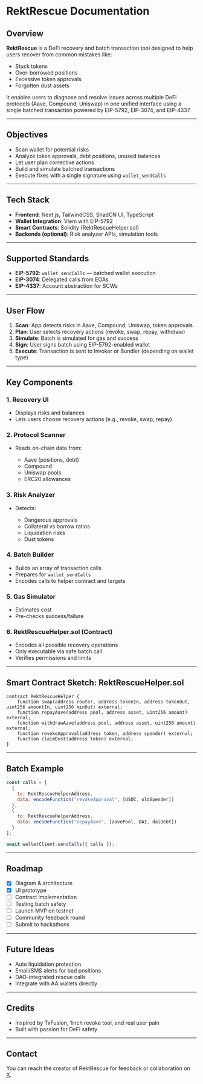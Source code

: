 # RektRescue Documentation

## Overview

**RektRescue** is a DeFi recovery and batch transaction tool designed to help users recover from common mistakes like:

* Stuck tokens
* Over-borrowed positions
* Excessive token approvals
* Forgotten dust assets

It enables users to diagnose and resolve issues across multiple DeFi protocols (Aave, Compound, Uniswap) in one unified interface using a single batched transaction powered by EIP-5792, EIP-3074, and EIP-4337.

---

## Objectives

* Scan wallet for potential risks
* Analyze token approvals, debt positions, unused balances
* Let user plan corrective actions
* Build and simulate batched transactions
* Execute fixes with a single signature using `wallet_sendCalls`

---

## Tech Stack

* **Frontend**: Next.js, TailwindCSS, ShadCN UI, TypeScript
* **Wallet Integration**: Viem with EIP-5792
* **Smart Contracts**: Solidity (RektRescueHelper.sol)
* **Backends (optional)**: Risk analyzer APIs, simulation tools

---

## Supported Standards

* **EIP-5792**: `wallet_sendCalls` — batched wallet execution
* **EIP-3074**: Delegated calls from EOAs
* **EIP-4337**: Account abstraction for SCWs

---

## User Flow

1. **Scan**: App detects risks in Aave, Compound, Uniswap, token approvals
2. **Plan**: User selects recovery actions (revoke, swap, repay, withdraw)
3. **Simulate**: Batch is simulated for gas and success
4. **Sign**: User signs batch using EIP-5792-enabled wallet
5. **Execute**: Transaction is sent to Invoker or Bundler (depending on wallet type)

---

## Key Components

### 1. Recovery UI

* Displays risks and balances
* Lets users choose recovery actions (e.g., revoke, swap, repay)

### 2. Protocol Scanner

* Reads on-chain data from:

  * Aave (positions, debt)
  * Compound
  * Uniswap pools
  * ERC20 allowances

### 3. Risk Analyzer

* Detects:

  * Dangerous approvals
  * Collateral vs borrow ratios
  * Liquidation risks
  * Dust tokens

### 4. Batch Builder

* Builds an array of transaction calls
* Prepares for `wallet_sendCalls`
* Encodes calls to helper contract and targets

### 5. Gas Simulator

* Estimates cost
* Pre-checks success/failure

### 6. RektRescueHelper.sol (Contract)

* Encodes all possible recovery operations
* Only executable via safe batch call
* Verifies permissions and limits

---

## Smart Contract Sketch: RektRescueHelper.sol

```solidity
contract RektRescueHelper {
    function swap(address router, address tokenIn, address tokenOut, uint256 amountIn, uint256 minOut) external;
    function repayAave(address pool, address asset, uint256 amount) external;
    function withdrawAave(address pool, address asset, uint256 amount) external;
    function revokeApproval(address token, address spender) external;
    function claimDust(address token) external;
}
```

---

## Batch Example

```js
const calls = [
  {
    to: RektRescueHelperAddress,
    data: encodeFunction("revokeApproval", [USDC, oldSpender])
  },
  {
    to: RektRescueHelperAddress,
    data: encodeFunction("repayAave", [aavePool, DAI, daiDebt])
  }
];

await walletClient.sendCalls({ calls });
```

---

## Roadmap

* [x] Diagram & architecture
* [x] UI prototype
* [ ] Contract implementation
* [ ] Testing batch safety
* [ ] Launch MVP on testnet
* [ ] Community feedback round
* [ ] Submit to hackathons

---

## Future Ideas

* Auto liquidation protection
* Email/SMS alerts for bad positions
* DAO-integrated rescue calls
* Integrate with AA wallets directly

---

## Credits

* Inspired by TxFusion, 1inch revoke tool, and real user pain
* Built with passion for DeFi safety

---

## Contact

You can reach the creator of RektRescue for feedback or collaboration on [X](https://x.com/THE_SANDF).
